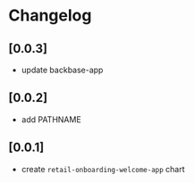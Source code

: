 # Changelog

## [0.0.3]
- update backbase-app

## [0.0.2]
- add PATHNAME

## [0.0.1]
- create `retail-onboarding-welcome-app` chart
